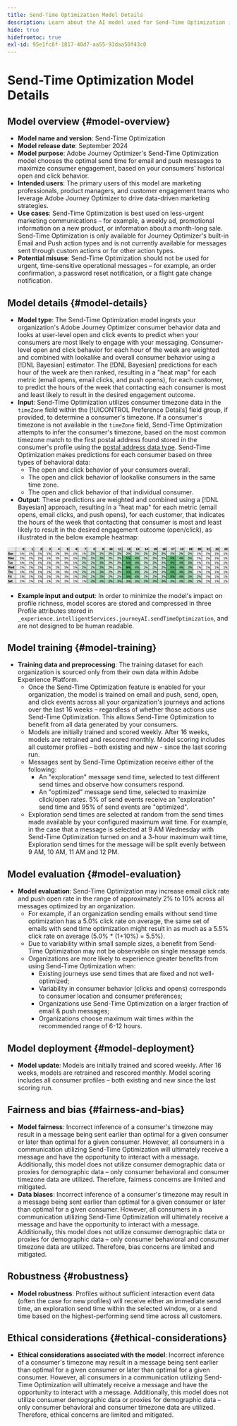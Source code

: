 ```yaml
---
title: Send-Time Optimization Model Details
description: Learn about the AI model used for Send-Time Optimization in Adobe Journey Optimizer.
hide: true
hidefromtoc: true
exl-id: 95e1fc8f-1817-40d7-aa55-93daa50f43c0
---
```

# Send-Time Optimization Model Details

## Model overview {#model-overview}

* **Model name and version**: Send-Time Optimization
* **Model release date**: September 2024
* **Model purpose**: Adobe Journey Optimizer's Send-Time Optimization model chooses the optimal send time for email and push messages to maximize consumer engagement, based on your consumers' historical open and click behavior.
* **Intended users**: The primary users of this model are marketing professionals, product managers, and customer engagement teams who leverage Adobe Journey Optimizer to drive data-driven marketing strategies.
* **Use cases**: Send-Time Optimization is best used on less-urgent marketing communications – for example, a weekly ad, promotional information on a new product, or information about a month-long sale. Send-Time Optimization is only available for Journey Optimizer's built-in Email and Push action types and is not currently available for messages sent through custom actions or for other action types.
* **Potential misuse**: Send-Time Optimization should not be used for urgent, time-sensitive operational messages – for example, an order confirmation, a password reset notification, or a flight gate change notification.

## Model details {#model-details}

* **Model type**: The Send-Time Optimization model ingests your organization's Adobe Journey Optimizer consumer behavior data and looks at user-level open and click events to predict when your consumers are most likely to engage with your messaging. Consumer-level open and click behavior for each hour of the week are weighted and combined with lookalike and overall consumer behavior using a [!DNL Bayesian] estimator. The [!DNL Bayesian] predictions for each hour of the week are then ranked, resulting in a "heat map" for each metric (email opens, email clicks, and push opens), for each customer, to predict the hours of the week that contacting each consumer is most and least likely to result in the desired engagement outcome.
* **Input**: Send-Time Optimization utilizes consumer timezone data in the `timeZone` field within the [!UICONTROL Preference Details] field group, if provided, to determine a consumer's timezone. If a consumer's timezone is not available in the `timeZone` field, Send-Time Optimization attempts to infer the consumer's timezone, based on the most common timezone match to the first postal address found stored in the consumer's profile using the [postal address data type](../../../xdm/data-types/postal-address.md). Send-Time Optimization makes predictions for each consumer based on three types of behavioral data:
  * The open and click behavior of your consumers overall.
  * The open and click behavior of lookalike consumers in the same time zone.
  * The open and click behavior of that individual consumer.
* **Output**: These predictions are weighted and combined using a [!DNL Bayesian] approach, resulting in a "heat map" for each metric (email opens, email clicks, and push opens), for each customer, that indicates the hours of the week that contacting that consumer is most and least likely to result in the desired engagement outcome (open/click), as illustrated in the below example heatmap:

![The Send-Time Optimization heat map.](../../images/models/send-time-optimization.png)

* **Example input and output**: In order to minimize the model's impact on profile richness, model scores are stored and compressed in three Profile attributes stored in `_experience.intelligentServices.journeyAI.sendTimeOptimization`, and are not designed to be human readable.

## Model training {#model-training}

* **Training data and preprocessing**: The training dataset for each organization is sourced only from their own data within Adobe Experience Platform.
  * Once the Send-Time Optimization feature is enabled for your organization, the model is trained on email and push, send, open, and click events across all your organization's journeys and actions over the last 16 weeks – regardless of whether those actions use Send-Time Optimization. This allows Send-Time Optimization to benefit from all data generated by your consumers.
  * Models are initially trained and scored weekly. After 16 weeks, models are retrained and rescored monthly. Model scoring includes all customer profiles – both existing and new - since the last scoring run.
  * Messages sent by Send-Time Optimization receive either of the following:
    * An "exploration" message send time, selected to test different send times and observe how consumers respond.
    * An "optimized" message send time, selected to maximize click/open rates. 5% of send events receive an "exploration" send time and 95% of send events are "optimized".
  * Exploration send times are selected at random from the send times made available by your configured maximum wait time. For example, in the case that a message is selected at 9 AM Wednesday with Send-Time Optimization turned on and a 3-hour maximum wait time, Exploration send times for the message will be split evenly between 9 AM, 10 AM, 11 AM and 12 PM.

## Model evaluation {#model-evaluation}

* **Model evaluation**: Send-Time Optimization may increase email click rate and push open rate in the range of approximately 2% to 10% across all messages optimized by an organization.
  * For example, if an organization sending emails without send time optimization has a 5.0% click rate on average, the same set of emails with send time optimization might result in as much as a 5.5% click rate on average (5.0% * (1+10%) = 5.5%).
  * Due to variability within small sample sizes, a benefit from Send-Time Optimization may not be observable on single message sends.
  * Organizations are more likely to experience greater benefits from using Send-Time Optimization when:
    * Existing journeys use send times that are fixed and not well-optimized;
    * Variability in consumer behavior (clicks and opens) corresponds to consumer location and consumer preferences;
    * Organizations use Send-Time Optimization on a larger fraction of email & push messages;
    * Organizations choose maximum wait times within the recommended range of 6-12 hours.

## Model deployment {#model-deployment}

* **Model update**: Models are initially trained and scored weekly. After 16 weeks, models are retrained and rescored monthly. Model scoring includes all consumer profiles – both existing and new since the last scoring run.

## Fairness and bias {#fairness-and-bias}

* **Model fairness**: Incorrect inference of a consumer's timezone may result in a message being sent earlier than optimal for a given consumer or later than optimal for a given consumer. However, all consumers in a communication utilizing Send-Time Optimization will ultimately receive a message and have the opportunity to interact with a message. Additionally, this model does not utilize consumer demographic data or proxies for demographic data – only consumer behavioral and consumer timezone data are utilized. Therefore, fairness concerns are limited and mitigated.
* **Data biases**: Incorrect inference of a consumer's timezone may result in a message being sent earlier than optimal for a given consumer or later than optimal for a given consumer. However, all consumers in a communication utilizing Send-Time Optimization will ultimately receive a message and have the opportunity to interact with a message. Additionally, this model does not utilize consumer demographic data or proxies for demographic data – only consumer behavioral and consumer timezone data are utilized. Therefore, bias concerns are limited and mitigated.

## Robustness {#robustness}

* **Model robustness**: Profiles without sufficient interaction event data (often the case for new profiles) will receive either an immediate send time, an exploration send time within the selected window, or a send time based on the highest-performing send time across all customers.

## Ethical considerations {#ethical-considerations}

* **Ethical considerations associated with the model**: Incorrect inference of a consumer's timezone may result in a message being sent earlier than optimal for a given consumer or later than optimal for a given consumer. However, all consumers in a communication utilizing Send-Time Optimization will ultimately receive a message and have the opportunity to interact with a message. Additionally, this model does not utilize consumer demographic data or proxies for demographic data – only consumer behavioral and consumer timezone data are utilized. Therefore, ethical concerns are limited and mitigated.